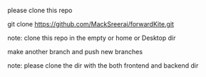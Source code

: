 please clone this repo

git clone https://github.com/MackSreeraj/forwardKite.git

note: clone this repo in the empty or home or Desktop dir

make another branch and push new branches

note: please clone the dir with the both frontend and backend dir
